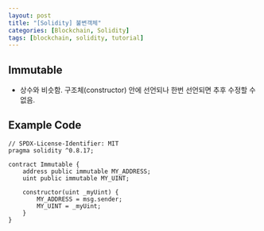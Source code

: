 ```yaml
---
layout: post
title: "[Solidity] 불변객체"
categories: [Blockchain, Solidity]
tags: [blockchain, solidity, tutorial]
---
```


## Immutable

- 상수와 비슷함. 구조체(constructor) 안에 선언되나 한번 선언되면 추후 수정할 수 없음.

## Example Code

```
// SPDX-License-Identifier: MIT
pragma solidity ^0.8.17;

contract Immutable {
    address public immutable MY_ADDRESS;
    uint public immutable MY_UINT;

    constructor(uint _myUint) {
        MY_ADDRESS = msg.sender;
        MY_UINT = _myUint;
    }
}
```
